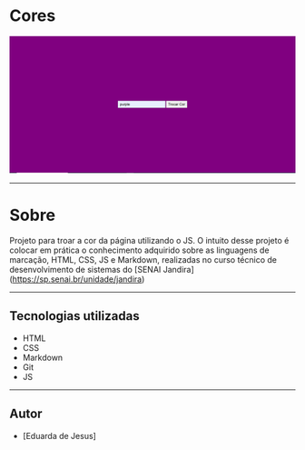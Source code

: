 # Cores
![](./screenshot/Captura%20de%20tela%202025-01-28%20111522.png)

---

# Sobre
Projeto para troar a cor da página utilizando o JS. O intuito desse projeto é colocar em prática o conhecimento adquirido sobre as linguagens de marcação, HTML, CSS, JS e Markdown, realizadas no curso técnico de desenvolvimento de sistemas do [SENAI Jandira] (https://sp.senai.br/unidade/jandira)

---

## Tecnologias utilizadas 
- HTML
- CSS
- Markdown
- Git
- JS

___

## Autor

- [Eduarda de Jesus]